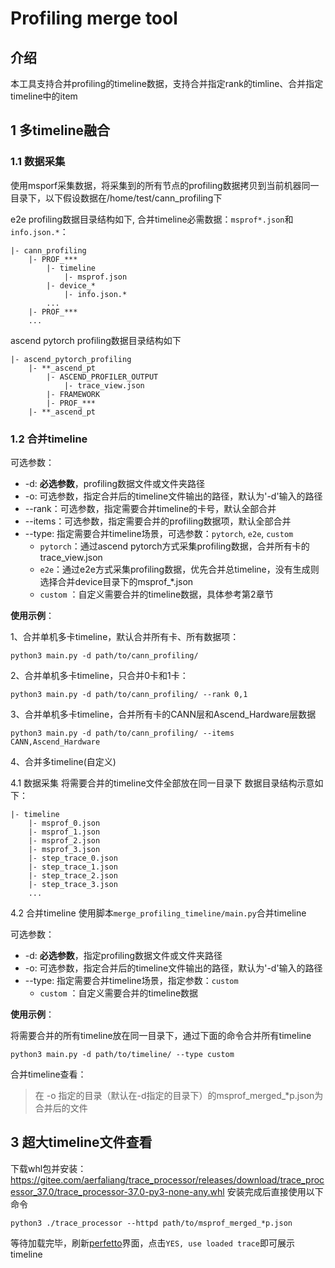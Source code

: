 # Profiling merge tool

## 介绍
本工具支持合并profiling的timeline数据，支持合并指定rank的timline、合并指定timeline中的item


## 1 多timeline融合

### 1.1 数据采集
使用msporf采集数据，将采集到的所有节点的profiling数据拷贝到当前机器同一目录下，以下假设数据在/home/test/cann_profiling下

e2e profiling数据目录结构如下, 合并timeline必需数据：`msprof*.json`和`info.json.*`：
```
|- cann_profiling
    |- PROF_***
        |- timeline
            |- msprof.json
        |- device_*
            |- info.json.*
        ...
    |- PROF_***
    ...
```
ascend pytorch profiling数据目录结构如下
```
|- ascend_pytorch_profiling
    |- **_ascend_pt
        |- ASCEND_PROFILER_OUTPUT
            |- trace_view.json
        |- FRAMEWORK
        |- PROF_***
    |- **_ascend_pt
```


### 1.2 合并timeline

可选参数：
- -d: **必选参数**，profiling数据文件或文件夹路径
- -o: 可选参数，指定合并后的timeline文件输出的路径，默认为'-d'输入的路径
- --rank：可选参数，指定需要合并timeline的卡号，默认全部合并
- --items：可选参数，指定需要合并的profiling数据项，默认全部合并
- --type: 指定需要合并timeline场景，可选参数：`pytorch`, `e2e`, `custom`
  - `pytorch`：通过ascend pytorch方式采集profiling数据，合并所有卡的trace_view.json
  - `e2e`：通过e2e方式采集profiling数据，优先合并总timeline，没有生成则选择合并device目录下的msprof_*.json
  - `custom` ：自定义需要合并的timeline数据，具体参考第2章节




**使用示例**：

1、合并单机多卡timeline，默认合并所有卡、所有数据项：
```
python3 main.py -d path/to/cann_profiling/
```

2、合并单机多卡timeline，只合并0卡和1卡：

```
python3 main.py -d path/to/cann_profiling/ --rank 0,1
```

3、合并单机多卡timeline，合并所有卡的CANN层和Ascend_Hardware层数据
```
python3 main.py -d path/to/cann_profiling/ --items CANN,Ascend_Hardware
```
4、合并多timeline(自定义)

4.1 数据采集
将需要合并的timeline文件全部放在同一目录下
数据目录结构示意如下：
```
|- timeline
    |- msprof_0.json
    |- msprof_1.json
    |- msprof_2.json
    |- msprof_3.json
    |- step_trace_0.json
    |- step_trace_1.json
    |- step_trace_2.json
    |- step_trace_3.json
    ...
```
4.2 合并timeline
使用脚本`merge_profiling_timeline/main.py`合并timeline

可选参数：
- -d: **必选参数**，指定profiling数据文件或文件夹路径
- -o: 可选参数，指定合并后的timeline文件输出的路径，默认为'-d'输入的路径
- --type: 指定需要合并timeline场景，指定参数：`custom`
  - `custom` ：自定义需要合并的timeline数据

**使用示例**：

将需要合并的所有timeline放在同一目录下，通过下面的命令合并所有timeline
```
python3 main.py -d path/to/timeline/ --type custom
```
合并timeline查看：
> 在 -o 指定的目录（默认在-d指定的目录下）的msprof_merged_*p.json为合并后的文件


## 3 超大timeline文件查看

下载whl包并安装：
https://gitee.com/aerfaliang/trace_processor/releases/download/trace_processor_37.0/trace_processor-37.0-py3-none-any.whl
安装完成后直接使用以下命令
```
python3 ./trace_processor --httpd path/to/msprof_merged_*p.json 
```
等待加载完毕，刷新[perfetto](https://ui.perfetto.dev/)界面，点击`YES, use loaded trace`即可展示timeline


